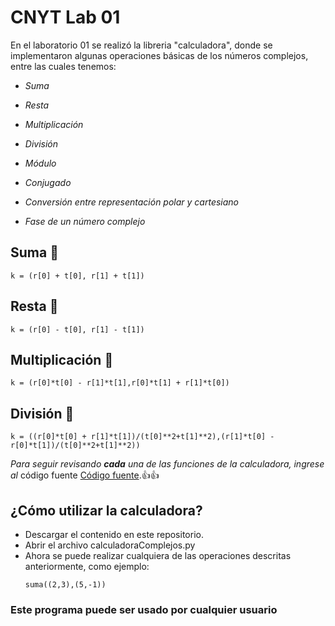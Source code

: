 # CNYT Lab 01

En el laboratorio 01 se realizó la libreria "calculadora", donde se implementaron algunas operaciones básicas de los números complejos,
entre las cuales tenemos:
  
  * _Suma_
  
  * _Resta_
  
  * _Multiplicación_
  
  * _División_
  
  * _Módulo_
  
  * _Conjugado_
  
  * _Conversión entre representación polar y cartesiano_
  
  * _Fase de un número complejo_

## Suma :gem:

```
k = (r[0] + t[0], r[1] + t[1])
```

## Resta :gem:

```
k = (r[0] - t[0], r[1] - t[1])
```

## Multiplicación :gem:

```
k = (r[0]*t[0] - r[1]*t[1],r[0]*t[1] + r[1]*t[0])
```

## División :gem:

```
k = ((r[0]*t[0] + r[1]*t[1])/(t[0]**2+t[1]**2),(r[1]*t[0] - r[0]*t[1])/(t[0]**2+t[1]**2))
```

*Para seguir revisando __cada__ una de las funciones de la calculadora, ingrese al* código fuente [Código fuente](https://github.com/CristhianCami/cnyt/blob/master/numerosComplejos.py).:+1::+1:

## ¿Cómo utilizar la calculadora?

  * Descargar el contenido en este repositorio.
  * Abrir el archivo calculadoraComplejos.py
  * Ahora se puede realizar cualquiera de las operaciones descritas anteriormente, como ejemplo:
    ```
    suma((2,3),(5,-1))
    ```

### __Este programa puede ser usado por cualquier usuario__
